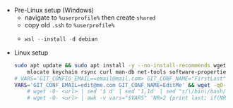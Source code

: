 - Pre-Linux setup (Windows)
    - navigate to `%userprofile%` then create `shared`
    - copy old `.ssh` to `%userprofile%`
    - 
        ```powershell
        wsl --install -d debian
        ```
- Linux setup
    ```bash
    sudo apt update && sudo apt install -y --no-install-recommends wget ca-certificates \
        mlocate keychain rsync curl man-db net-tools software-properties-common telnet
    # VARS='GIT_CONFIG_EMAIL=<email@mail.com> GIT_CONF_NAME="FirstLast" RAILS_VER=x.x.x RUBY_VER=x.x.x'
    VARS='GIT_CONF_EMAIL=edit@me.com GIT_CONF_NAME=EditMe' && wget -qO- https://raw.githubusercontent.com/ralphie02/ws-linux/master/_Init.md | sed '$ d' | sed '1,/```(bash|sh)/d' | sed "/\#\!.*bash$/a \\\n$VARS" | bash
        # wget -O- <url> | sed '$ d' | sed '1,1d' | sed "s/\/bin\/bash/\/bin\/bash\n\n$VARS/" | bash
        # wget -O- <url> | awk -v vars="$VARS" 'NR>2 {print last; if(NR == 4) print vars} {last=$0}'  | bash
    ```
